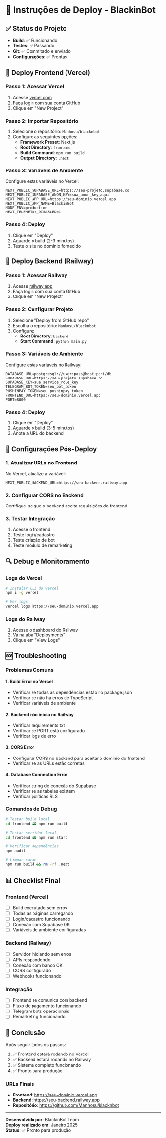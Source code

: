 # 🚀 Instruções de Deploy - BlackinBot

## ✅ Status do Projeto
- **Build**: ✅ Funcionando
- **Testes**: ✅ Passando
- **Git**: ✅ Commitado e enviado
- **Configurações**: ✅ Prontas

## 🎯 Deploy Frontend (Vercel)

### Passo 1: Acessar Vercel
1. Acesse [vercel.com](https://vercel.com)
2. Faça login com sua conta GitHub
3. Clique em "New Project"

### Passo 2: Importar Repositório
1. Selecione o repositório: `Manhosu/blacknbot`
2. Configure as seguintes opções:
   - **Framework Preset**: Next.js
   - **Root Directory**: `frontend`
   - **Build Command**: `npm run build`
   - **Output Directory**: `.next`

### Passo 3: Variáveis de Ambiente
Configure estas variáveis no Vercel:

```env
NEXT_PUBLIC_SUPABASE_URL=https://seu-projeto.supabase.co
NEXT_PUBLIC_SUPABASE_ANON_KEY=sua_anon_key_aqui
NEXT_PUBLIC_APP_URL=https://seu-dominio.vercel.app
NEXT_PUBLIC_APP_NAME=BlackinBot
NODE_ENV=production
NEXT_TELEMETRY_DISABLED=1
```

### Passo 4: Deploy
1. Clique em "Deploy"
2. Aguarde o build (2-3 minutos)
3. Teste o site no domínio fornecido

## 🚂 Deploy Backend (Railway)

### Passo 1: Acessar Railway
1. Acesse [railway.app](https://railway.app)
2. Faça login com sua conta GitHub
3. Clique em "New Project"

### Passo 2: Configurar Projeto
1. Selecione "Deploy from GitHub repo"
2. Escolha o repositório: `Manhosu/blacknbot`
3. Configure:
   - **Root Directory**: `backend`
   - **Start Command**: `python main.py`

### Passo 3: Variáveis de Ambiente
Configure estas variáveis no Railway:

```env
DATABASE_URL=postgresql://user:pass@host:port/db
SUPABASE_URL=https://seu-projeto.supabase.co
SUPABASE_KEY=sua_service_role_key
TELEGRAM_BOT_TOKEN=seu_bot_token
PUSHINPAY_TOKEN=seu_pushinpay_token
FRONTEND_URL=https://seu-dominio.vercel.app
PORT=8000
```

### Passo 4: Deploy
1. Clique em "Deploy"
2. Aguarde o build (3-5 minutos)
3. Anote a URL do backend

## 🔧 Configurações Pós-Deploy

### 1. Atualizar URLs no Frontend
No Vercel, atualize a variável:
```env
NEXT_PUBLIC_BACKEND_URL=https://seu-backend.railway.app
```

### 2. Configurar CORS no Backend
Certifique-se que o backend aceita requisições do frontend.

### 3. Testar Integração
1. Acesse o frontend
2. Teste login/cadastro
3. Teste criação de bot
4. Teste módulo de remarketing

## 🔍 Debug e Monitoramento

### Logs do Vercel
```bash
# Instalar CLI do Vercel
npm i -g vercel

# Ver logs
vercel logs https://seu-dominio.vercel.app
```

### Logs do Railway
1. Acesse o dashboard do Railway
2. Vá na aba "Deployments"
3. Clique em "View Logs"

## 🆘 Troubleshooting

### Problemas Comuns

#### 1. Build Error no Vercel
- Verificar se todas as dependências estão no package.json
- Verificar se não há erros de TypeScript
- Verificar variáveis de ambiente

#### 2. Backend não inicia no Railway
- Verificar requirements.txt
- Verificar se PORT está configurado
- Verificar logs de erro

#### 3. CORS Error
- Configurar CORS no backend para aceitar o domínio do frontend
- Verificar se as URLs estão corretas

#### 4. Database Connection Error
- Verificar string de conexão do Supabase
- Verificar se as tabelas existem
- Verificar políticas RLS

### Comandos de Debug

```bash
# Testar build local
cd frontend && npm run build

# Testar servidor local
cd frontend && npm run start

# Verificar dependências
npm audit

# Limpar cache
npm run build && rm -rf .next
```

## 📊 Checklist Final

### Frontend (Vercel)
- [ ] Build executado sem erros
- [ ] Todas as páginas carregando
- [ ] Login/cadastro funcionando
- [ ] Conexão com Supabase OK
- [ ] Variáveis de ambiente configuradas

### Backend (Railway)
- [ ] Servidor iniciando sem erros
- [ ] APIs respondendo
- [ ] Conexão com banco OK
- [ ] CORS configurado
- [ ] Webhooks funcionando

### Integração
- [ ] Frontend se comunica com backend
- [ ] Fluxo de pagamento funcionando
- [ ] Telegram bots operacionais
- [ ] Remarketing funcionando

## 🎉 Conclusão

Após seguir todos os passos:

1. ✅ Frontend estará rodando no Vercel
2. ✅ Backend estará rodando no Railway
3. ✅ Sistema completo funcionando
4. ✅ Pronto para produção

### URLs Finais
- **Frontend**: https://seu-dominio.vercel.app
- **Backend**: https://seu-backend.railway.app
- **Repositório**: https://github.com/Manhosu/blacknbot

---

**Desenvolvido por**: BlackinBot Team  
**Deploy realizado em**: Janeiro 2025  
**Status**: ✅ Pronto para produção 